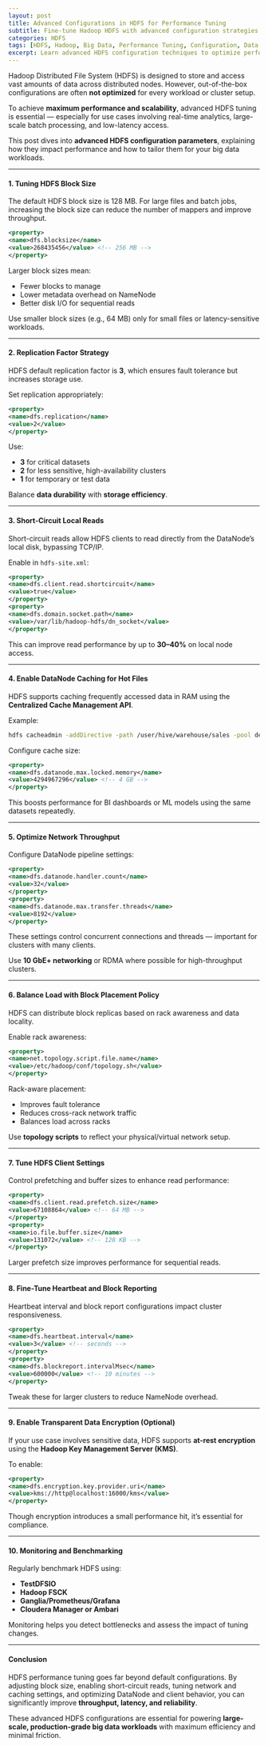 ```yaml
---
layout: post
title: Advanced Configurations in HDFS for Performance Tuning
subtitle: Fine-tune Hadoop HDFS with advanced configuration strategies to boost throughput and reduce latency
categories: HDFS
tags: [HDFS, Hadoop, Big Data, Performance Tuning, Configuration, Data Engineering]
excerpt: Learn advanced HDFS configuration techniques to optimize performance for high-throughput and low-latency big data applications. Includes tuning for block size, replication, caching, and network performance.
---
```

Hadoop Distributed File System (HDFS) is designed to store and access vast amounts of data across distributed nodes. However, out-of-the-box configurations are often **not optimized** for every workload or cluster setup.

To achieve **maximum performance and scalability**, advanced HDFS tuning is essential — especially for use cases involving real-time analytics, large-scale batch processing, and low-latency access.

This post dives into **advanced HDFS configuration parameters**, explaining how they impact performance and how to tailor them for your big data workloads.

---

#### 1. Tuning HDFS Block Size

The default HDFS block size is 128 MB. For large files and batch jobs, increasing the block size can reduce the number of mappers and improve throughput.

```xml
<property>
<name>dfs.blocksize</name>
<value>268435456</value> <!-- 256 MB -->
</property>
```

Larger block sizes mean:
- Fewer blocks to manage
- Lower metadata overhead on NameNode
- Better disk I/O for sequential reads

Use smaller block sizes (e.g., 64 MB) only for small files or latency-sensitive workloads.

---

#### 2. Replication Factor Strategy

HDFS default replication factor is **3**, which ensures fault tolerance but increases storage use.

Set replication appropriately:

```xml
<property>
<name>dfs.replication</name>
<value>2</value>
</property>
```

Use:
- **3** for critical datasets
- **2** for less sensitive, high-availability clusters
- **1** for temporary or test data

Balance **data durability** with **storage efficiency**.

---

#### 3. Short-Circuit Local Reads

Short-circuit reads allow HDFS clients to read directly from the DataNode’s local disk, bypassing TCP/IP.

Enable in `hdfs-site.xml`:

```xml
<property>
<name>dfs.client.read.shortcircuit</name>
<value>true</value>
</property>
<property>
<name>dfs.domain.socket.path</name>
<value>/var/lib/hadoop-hdfs/dn_socket</value>
</property>
```

This can improve read performance by up to **30–40%** on local node access.

---

#### 4. Enable DataNode Caching for Hot Files

HDFS supports caching frequently accessed data in RAM using the **Centralized Cache Management API**.

Example:

```bash
hdfs cacheadmin -addDirective -path /user/hive/warehouse/sales -pool default
```

Configure cache size:

```xml
<property>
<name>dfs.datanode.max.locked.memory</name>
<value>4294967296</value> <!-- 4 GB -->
</property>
```

This boosts performance for BI dashboards or ML models using the same datasets repeatedly.

---

#### 5. Optimize Network Throughput

Configure DataNode pipeline settings:

```xml
<property>
<name>dfs.datanode.handler.count</name>
<value>32</value>
</property>
<property>
<name>dfs.datanode.max.transfer.threads</name>
<value>8192</value>
</property>
```

These settings control concurrent connections and threads — important for clusters with many clients.

Use **10 GbE+ networking** or RDMA where possible for high-throughput clusters.

---

#### 6. Balance Load with Block Placement Policy

HDFS can distribute block replicas based on rack awareness and data locality.

Enable rack awareness:

```xml
<property>
<name>net.topology.script.file.name</name>
<value>/etc/hadoop/conf/topology.sh</value>
</property>
```

Rack-aware placement:
- Improves fault tolerance
- Reduces cross-rack network traffic
- Balances load across racks

Use **topology scripts** to reflect your physical/virtual network setup.

---

#### 7. Tune HDFS Client Settings

Control prefetching and buffer sizes to enhance read performance:

```xml
<property>
<name>dfs.client.read.prefetch.size</name>
<value>67108864</value> <!-- 64 MB -->
</property>
<property>
<name>io.file.buffer.size</name>
<value>131072</value> <!-- 128 KB -->
</property>
```

Larger prefetch size improves performance for sequential reads.

---

#### 8. Fine-Tune Heartbeat and Block Reporting

Heartbeat interval and block report configurations impact cluster responsiveness.

```xml
<property>
<name>dfs.heartbeat.interval</name>
<value>3</value> <!-- seconds -->
</property>
<property>
<name>dfs.blockreport.intervalMsec</name>
<value>600000</value> <!-- 10 minutes -->
</property>
```

Tweak these for larger clusters to reduce NameNode overhead.

---

#### 9. Enable Transparent Data Encryption (Optional)

If your use case involves sensitive data, HDFS supports **at-rest encryption** using the **Hadoop Key Management Server (KMS)**.

To enable:

```xml
<property>
<name>dfs.encryption.key.provider.uri</name>
<value>kms://http@localhost:16000/kms</value>
</property>
```

Though encryption introduces a small performance hit, it’s essential for compliance.

---

#### 10. Monitoring and Benchmarking

Regularly benchmark HDFS using:

- **TestDFSIO**
- **Hadoop FSCK**
- **Ganglia/Prometheus/Grafana**
- **Cloudera Manager or Ambari**

Monitoring helps you detect bottlenecks and assess the impact of tuning changes.

---

#### Conclusion

HDFS performance tuning goes far beyond default configurations. By adjusting block size, enabling short-circuit reads, tuning network and caching settings, and optimizing DataNode and client behavior, you can significantly improve **throughput, latency, and reliability**.

These advanced HDFS configurations are essential for powering **large-scale, production-grade big data workloads** with maximum efficiency and minimal friction.
